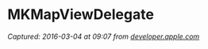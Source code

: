 # MKMapViewDelegate

_Captured: 2016-03-04 at 09:07 from [developer.apple.com](https://developer.apple.com/library/ios/documentation/MapKit/Reference/MKMapViewDelegate_Protocol/#//apple_ref/occ/intfm/MKMapViewDelegate/mapView:viewForAnnotation:)_


